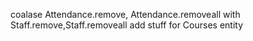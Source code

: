 coalase Attendance.remove, Attendance.removeall with Staff.remove,Staff.removeall
add stuff for Courses entity